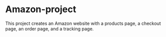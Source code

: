 # Amazon-project
This project creates an Amazon website with a products page, a checkout page, an order page, and a tracking page.
